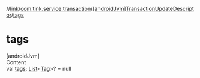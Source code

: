 //[link](../../index.md)/[com.tink.service.transaction](../index.md)/[[androidJvm]TransactionUpdateDescriptor](index.md)/[tags](tags.md)



# tags  
[androidJvm]  
Content  
val [tags](tags.md): [List](https://kotlinlang.org/api/latest/jvm/stdlib/kotlin.collections/-list/index.html)<[Tag](../../com.tink.model.transaction/[android-jvm]-tag/index.md)>? = null  



